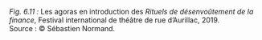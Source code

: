 *Fig. 6.11 :* Les agoras en introduction des *Rituels de désenvoûtement de la finance*, Festival international de théâtre de rue d’Aurillac, 2019.  
Source : © Sébastien Normand.